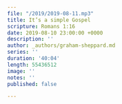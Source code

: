 ```yaml
---
file: "/2019/2019-08-11.mp3"
title: It’s a simple Gospel
scripture: Romans 1:16
date: 2019-08-10 23:00:00 +0000
description: ''
author: _authors/graham-sheppard.md
series: ''
duration: '40:04'
length: 55436512
image: ''
notes: ''
published: false

---
```

